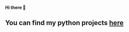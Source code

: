 #### Hi there 👋

## You can find my python projects **[here](https://github.com/NazaNEYn/Python-projects)**



